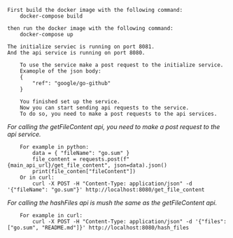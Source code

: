 ```
First build the docker image with the following command:
    docker-compose build

then run the docker image with the following command:
    docker-compose up
```

```
The initialize serviec is running on port 8081.
And the api service is running on port 8080.
```

```
    To use the service make a post request to the initialize service.
    Examople of the json body:
    {
        "ref": "google/go-github"
    }
```

```
    You finished set up the service.
    Now you can start sending api requests to the service.
    To do so, you need to make a post requests to the api services. 
``` 

*For calling the getFileContent api, you need to make a post request to the api service.*

```
    For example in python:
        data = { "fileName": "go.sum" }
        file_content = requests.post(f"{main_api_url}/get_file_content", json=data).json()  
        print(file_conten["fileContent"])
    Or in curl:
        curl -X POST -H "Content-Type: application/json" -d '{"fileName": "go.sum"}' http://localhost:8080/get_file_content
``` 

*For calling the hashFiles api is mush the same as the getFileContent api.*
    
```
    For example in curl:
        curl -X POST -H "Content-Type: application/json" -d '{"files": ["go.sum", "README.md"]}' http://localhost:8080/hash_files
    
```

